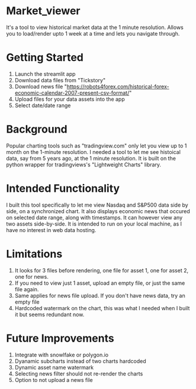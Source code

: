 # Market_viewer
It's a tool to view historical market data at the 1 minute resolution. Allows you to load/render upto 1 week at a time and lets you navigate through.

# Getting Started
1. Launch the streamlit app
2. Download data files from "Tickstory"
3. Download news file "https://robots4forex.com/historical-forex-economic-calendar-2007-present-csv-format/"
2. Upload files for your data assets into the app
3. Select date/date range

# Background
Popular charting tools such as "tradingview.com" only let you view up to 1 month on the 1-minute resolution. I needed a tool to let me see histoical data, say from 5 years ago, at the 1 minute resolution. 
It is built on the python wrapper for tradingviews's "Lightweight Charts" library.

# Intended Functionality
I built this tool specifically to let me view Nasdaq and S&P500 data side by side, on a synchronized chart. It also displays economic news that occured on selected date range, along with timestamps.
It can however view any two assets side-by-side. It is intended to run on your local machine, as I have no interest in web data hosting.

# Limitations
1. It looks for 3 files before rendering, one file for asset 1, one for asset 2, one for news.
2. If you need to view just 1 asset, upload an empty file, or just the same file again.
3. Same applies for news file upload. If you don't have news data, try an empty file
4. Hardcoded watermark on the chart, this was what I needed when I built it but seems redundant now.

# Future Improvements
1. Integrate with snowlfake or polygon.io
2. Dyanamic subcharts instead of two charts hardcoded
3. Dynamic asset name watermark
4. Selecting news filter should not re-render the charts
5. Option to not upload a news file


